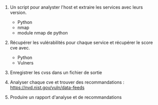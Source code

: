 1. Un script pour analyster l'host et extraire les services avec leurs version.
    - Python
    - nmap
    - module nmap de python

2. Récupérer les vulérabilités pour chaque service et récupérer le score cve avec.
    - Python
    - Vulners

3. Enregistrer les cvss dans un fichier de sortie

4. Analyser chaque cve et trouver des recommandations : https://nvd.nist.gov/vuln/data-feeds

5. Produire un rapport d'analyse et de recommandations 
